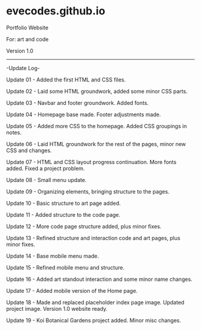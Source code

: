 # evecodes.github.io
Portfolio Website

For: art and code

Version 1.0 

--------

-Update Log-

Update 01 - Added the first HTML and CSS files.

Update 02 - Laid some HTML groundwork, added some minor CSS parts.

Update 03 - Navbar and footer groundwork. Added fonts.

Update 04 - Homepage base made. Footer adjustments made.

Update 05 - Added more CSS to the homepage. Added CSS groupings in notes.

Update 06 - Laid HTML groundwork for the rest of the pages, minor new CSS and changes.

Update 07 - HTML and CSS layout progress continuation. More fonts added. Fixed a project problem.

Update 08 - Small menu update.

Update 09 - Organizing elements, bringing structure to the pages.

Update 10 - Basic structure to art page added.

Update 11 - Added structure to the code page.

Update 12 - More code page structure added, plus minor fixes.

Update 13 - Refined structure and interaction code and art pages, plus minor fixes.

Update 14 - Base mobile menu made.

Update 15 - Refined mobile menu and structure.

Update 16 - Added art standout interaction and some minor name changes.

Update 17 - Added mobile version of the Home page.

Update 18 - Made and replaced placeholder index page image. Updated project image. Version 1.0 website ready.

Update 19 - Koi Botanical Gardens project added. Minor misc changes.